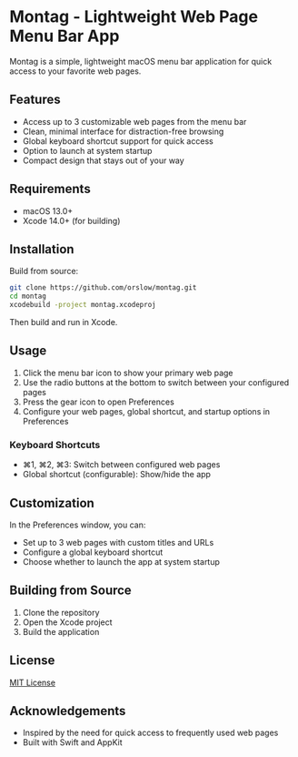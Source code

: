 # Montag - Lightweight Web Page Menu Bar App

Montag is a simple, lightweight macOS menu bar application for quick access to your favorite web pages.

## Features

- Access up to 3 customizable web pages from the menu bar
- Clean, minimal interface for distraction-free browsing
- Global keyboard shortcut support for quick access
- Option to launch at system startup
- Compact design that stays out of your way

## Requirements

- macOS 13.0+
- Xcode 14.0+ (for building)

## Installation

Build from source:

```bash
git clone https://github.com/orslow/montag.git
cd montag
xcodebuild -project montag.xcodeproj
```

Then build and run in Xcode.

## Usage

1. Click the menu bar icon to show your primary web page
2. Use the radio buttons at the bottom to switch between your configured pages
3. Press the gear icon to open Preferences
4. Configure your web pages, global shortcut, and startup options in Preferences

### Keyboard Shortcuts

- ⌘1, ⌘2, ⌘3: Switch between configured web pages
- Global shortcut (configurable): Show/hide the app

## Customization

In the Preferences window, you can:
- Set up to 3 web pages with custom titles and URLs
- Configure a global keyboard shortcut
- Choose whether to launch the app at system startup

## Building from Source

1. Clone the repository
2. Open the Xcode project
3. Build the application

## License

[MIT License](LICENSE)

## Acknowledgements

- Inspired by the need for quick access to frequently used web pages
- Built with Swift and AppKit
